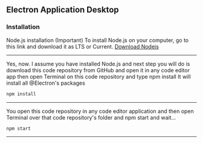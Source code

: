 ## Electron Application Desktop

### Installation
Node.js installation (Important)
To install Node.js on your computer, go to this link and download it as LTS or Current. [Download Nodejs](https://nodejs.org)
<hr>
Yes, now. I assume you have installed Node.js and next step you will do is download this code repository from GitHub and open it in any code editor app then open Terminal on this code repository and type npm install It will install all @Electron's packages

```md
npm install
```
<hr>
You open this code repository in any code editor application and then open Terminal over that code repository's folder and npm start and wait...

```md
npm start
```
<hr>
